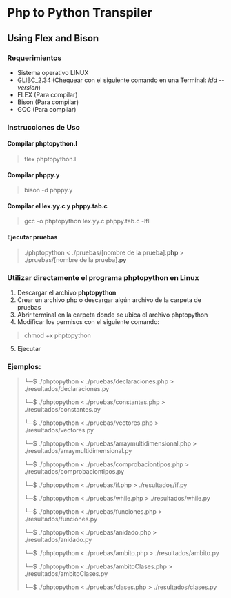 # Php to Python Transpiler
## Using Flex and Bison

### Requerimientos

- Sistema operativo LINUX
- GLIBC_2.34 (Chequear con el siguiente comando en una Terminal: *ldd --version*)
- FLEX (Para compilar)
- Bison (Para compilar)
- GCC (Para compilar)

### Instrucciones de Uso
#### Compilar phptopython.l

> flex phptopython.l

#### Compilar phppy.y

> bison -d phppy.y

#### Compilar el lex.yy.c y phppy.tab.c

> gcc -o phptopython lex.yy.c phppy.tab.c -lfl

#### Ejecutar pruebas
> ./phptopython < ./pruebas/\[nombre de la prueba].**php** > ./pruebas/\[nombre de la prueba].**py**

### Utilizar directamente el programa **phptopython** en Linux

1. Descargar el archivo **phptopython**
2. Crear un archivo php o descargar algún archivo de la carpeta de pruebas
3. Abrir terminal en la carpeta donde se ubica el archivo phptopython
4. Modificar los permisos con el siguiente comando:
> chmod +x phptopython
5. Ejecutar

### Ejemplos:
  
> └─$ ./phptopython < ./pruebas/declaraciones.php > ./resultados/declaraciones.py
>
>  └─$ ./phptopython < ./pruebas/constantes.php > ./resultados/constantes.py
>  
>  └─$ ./phptopython < ./pruebas/vectores.php > ./resultados/vectores.py
>  
>  └─$ ./phptopython < ./pruebas/arraymultidimensional.php > ./resultados/arraymultidimensional.py
>  
>  └─$ ./phptopython < ./pruebas/comprobaciontipos.php > ./resultados/comprobaciontipos.py
>  
>  └─$ ./phptopython < ./pruebas/if.php > ./resultados/if.py
>  
>  └─$ ./phptopython < ./pruebas/while.php > ./resultados/while.py
>  
>  └─$ ./phptopython < ./pruebas/funciones.php > ./resultados/funciones.py
>  
>  └─$ ./phptopython < ./pruebas/anidado.php > ./resultados/anidado.py
>  
>  └─$ ./phptopython < ./pruebas/ambito.php > ./resultados/ambito.py
> 
>  └─$ ./phptopython < ./pruebas/ambitoClases.php > ./resultados/ambitoClases.py
>
>  └─$ ./phptopython < ./pruebas/clases.php > ./resultados/clases.py
